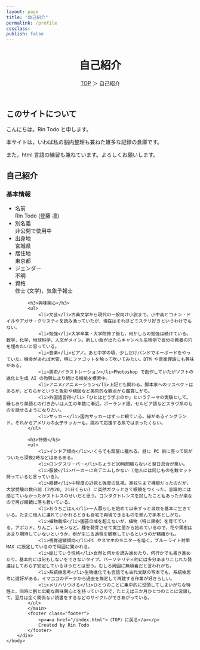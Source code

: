 ```yaml
---
layout: page
title: "自己紹介"
permalink: /profile
cssclass:
publish: false
---
```




<html lang="ja">
   <head>

   </head>
    <body>
        <div class="wrap">
            <header>
                <h1>自己紹介</h1>
                <span><a href="/index.html">TOP</a> ＞ 自己紹介</span>
            </header>
            <main>
            <h2>このサイトについて</h2>
            <p>こんにちは。Rin Todo と申します。</p>
            <p>本サイトは，いわば私の脳内整理も兼ねた雑多な記録の倉庫です。</p>
            <p>また，html 言語の練習も兼ねています。よろしくお願いします。</p>
            <h2>自己紹介</h2>
            <h3>基本情報</h3>
            <ul>
                <li>名前</li>Rin Todo (登藤 凛)
                <li>別名義</li>非公開で使用中
                <li>出身地</li>宮城県
                <li>居住地</li>東京都
                <li>ジェンダー</li>不明
                <li>資格</li>修士 (文学)，気象予報士
            </ul>

            <h3>興味関心</h3>
            <ul>
                <li>文芸</li>古典文学から現代の一般向け小説まで。小中高とコナン・ドイルやアガサ・クリスティを読み漁っていたが，現在はそれほどミステリ好きというわけでもない。
                <li>勉強</li>大学卒業・大学院修了後も，何かしらの勉強は続けている。数学，化学，地球科学，人文がメイン。新しい版が出たらキャンベル生物学で自分の教養の穴を埋めたいと思っている。
                <li>音楽</li>ピアノ。あと中学の頃，少しだけバンドでキーボードをやっていた。機会があれば木管，特にファゴットを触って吹いてみたい。DTM や音楽理論にも興味がある。
                <li>美術/イラストレーション</li>Photoshop で創作していたがソフトの進化と生成 AI の勃興により続ける根拠を模索中。
                <li>アニメ/アニメーション</li>上記とも関わる。脚本家へのリスペクトはあるが，どちらかというと色彩や構図など美術的な観点から鑑賞しがち。
                <li>外国語習得</li>「ひとはどう学ぶのか」というテーマの実験として。縁もあり英語との付き合いは人生の年数に漸近。ポーランド語，セルビア語などスラヴ系のものを話せるようになりたい。
                <li>サッカー</li>国内サッカーはずっと観ている。縁があるイングランド，それからアメリカの女子サッカーも。跳ねて応援する系ではまったくない。
            </ul>

            <h3>特徴</h3>
            <ul>
                <li>インドア傾向</li>いくらでも部屋に籠れる。昼に PC 前に座って気がついたら深夜2時などはあるある。
                <li>ロングスリーパー</li>ちょうど10時間眠らないと翌日具合が悪い。
                <li>服装</li>パーカーに白デニムしかない (他人には同じものを数セット持っていると言っている)。
                <li>眼鏡</li>中程度の近視と強度の乱視。高校生まで裸眼だったのだが，大学受験の数日前 (2月20, 21日くらい) に突然ガクッときて眼鏡をつくった。意識的には感じていなかったがストレスのせいだと思う。コンタクトレンズを試したこともあったが楽なので再び眼鏡に落ち着いている。
                <li>おうちごはん</li>一人暮らしを始めて以来ずっと自炊を基本に生きている。たまに他人に連れていかれるときも自宅で再現できるものを頼んで手本としがち。
                <li>植物栽培</li>園芸の域を超えないが，植物（特に果樹）を育てている。アボカド，りんご，レモンなど。種を発芽させて実生苗から始めているので，花や果樹はあまり期待していないというか，樹が生じる過程を観察しているというのが精確かも。
                <li>視覚過敏傾向</li>PC やスマホのモニターを暗く，ブルーライト対策 MAX に設定しているので周囲に驚かれる。
                <li>総じていう性格</li>自然と何かを読み進めたり，何行かでも書き進めたり，基本的には何もしないをできないタイプ。パーソナリティ的には多分あまりこじれた発達はしておらず安定しているほうだとは思う。むしろ周囲に無頓着だと言われがち。
                <li>系統樹思考</li>生物進化でも言語でも古代文献の写本でも，系統樹思考に選好がある。イマココのデータから過去を推定して再建する作業が好きらしい。
                <li>メリハリつける</li>ひとつのことに集中的に没頭してしまいがちな特性と，同時に割と広範な興味関心とを持っているので，たとえば三か月ひとつのことに没頭して，翌月は全く関係ない読書をするなどのサイクルができあがっている。
            </ul>
            </main>
            <footer class="footer">
                <p>◀<a href="/index.html">〈TOP〉に戻る</a></p>
                Created by Rin Todo
            </footer>
        </div>
    </body>
</html>
